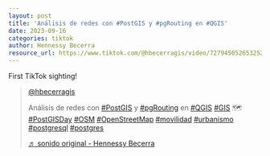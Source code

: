 ```yaml
---
layout: post
title: 'Análisis de redes con #PostGIS y #pgRouting en #QGIS'
date: 2023-09-16
categories: tiktok
author: Hennessy Becerra
resource_url: https://www.tiktok.com/@hbecerragis/video/7279450526532521222
---
```


First TikTok sighting!

<blockquote class="tiktok-embed" cite="https://www.tiktok.com/@hbecerragis/video/7279450526532521222" data-video-id="7279450526532521222" data-embed-from="embed_page" style="max-width: 605px;min-width: 325px;" > <section> <a target="_blank" title="@hbecerragis" href="https://www.tiktok.com/@hbecerragis?refer=embed">@hbecerragis</a> <p>Análisis de redes con <a title="postgis" target="_blank" href="https://www.tiktok.com/tag/postgis?refer=embed">#PostGIS</a> y <a title="pgrouting" target="_blank" href="https://www.tiktok.com/tag/pgrouting?refer=embed">#pgRouting</a> en <a title="qgis" target="_blank" href="https://www.tiktok.com/tag/qgis?refer=embed">#QGIS</a> <a title="gis" target="_blank" href="https://www.tiktok.com/tag/gis?refer=embed">#GIS</a> 🗺 <a title="postgisday" target="_blank" href="https://www.tiktok.com/tag/postgisday?refer=embed">#PostGISDay</a> <a title="osm" target="_blank" href="https://www.tiktok.com/tag/osm?refer=embed">#OSM</a> <a title="openstreetmap" target="_blank" href="https://www.tiktok.com/tag/openstreetmap?refer=embed">#OpenStreetMap</a> <a title="movilidad" target="_blank" href="https://www.tiktok.com/tag/movilidad?refer=embed">#movilidad</a> <a title="urbanismo" target="_blank" href="https://www.tiktok.com/tag/urbanismo?refer=embed">#urbanismo</a> <a title="postgresql" target="_blank" href="https://www.tiktok.com/tag/postgresql?refer=embed">#postgresql</a> <a title="postgres" target="_blank" href="https://www.tiktok.com/tag/postgres?refer=embed">#postgres</a> </p> <a target="_blank" title="♬ sonido original - Hennessy Becerra" href="https://www.tiktok.com/music/sonido-original-7279450683918306054?refer=embed">♬ sonido original - Hennessy Becerra</a> </section> </blockquote> <script async src="https://www.tiktok.com/embed.js"></script>